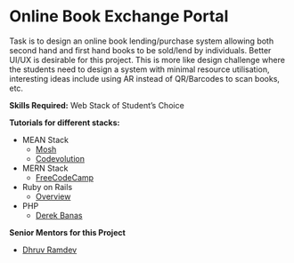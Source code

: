 # Online Book Exchange Portal
Task is to design an online book lending/purchase system allowing both second hand and first hand books to be sold/lend by individuals. Better UI/UX is desirable for this project. This is more like design challenge where the students need to design a system with minimal resource utilisation, interesting ideas include using AR instead of QR/Barcodes to scan books, etc.

**Skills Required:** Web Stack of Student’s Choice

**Tutorials for different stacks:**
- MEAN Stack
  - [Mosh](https://www.youtube.com/watch?v=k5E2AVpwsko)
  - [Codevolution](https://www.youtube.com/playlist?list=PLC3y8-rFHvwhBRAgFinJR8KHIrCdTkZcZ)
- MERN Stack
  - [FreeCodeCamp](https://learn.freecodecamp.org/)
- Ruby on Rails
   - [Overview](https://www.youtube.com/watch?v=pPy0GQJLZUM)
- PHP
   - [Derek Banas](https://www.youtube.com/watch?v=mpQts3ezPVg)

**Senior Mentors for this Project**
- [Dhruv Ramdev](http://github.com/dhruvramdev)
